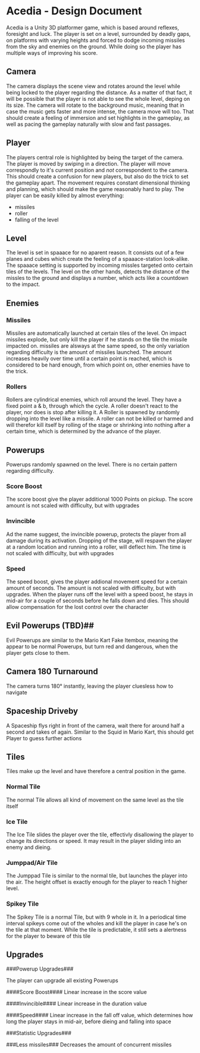 Acedia - Design Document
======

Acedia is a Unity 3D platformer game, which is based around reflexes, foresight and luck. The player is set on a level, surrounded by deadly gaps, on platforms with varying heights and forced to dodge incoming missiles from the sky and enemies on the ground. While doing so the player has multiple ways of improving his score.



Camera
-----------

The camera displays the scene view and rotates around the level while being locked to the player regarding the distance. As a matter of that fact, it will be possible that the player is not able to see the whole level, deping on its size. The camera will rotate to the background music, meaning that in case the music gets faster and more intense, the camera move will too. That should create a feeling of immersion and set highlights in the gameplay, as well as pacing the gameplay naturally with slow and fast passages.

Player
---------
The players central role is highlighted by being the target of the camera. The player is moved by swiping in a direction. The player will move correspondly to it's current position and _not_ correspondent to the camera. This should create a confusion for new players, but also do the trick to set the gameplay apart. The movement requires constant dimensional thinking and planning, which should make the game reasonably hard to play. The player can be easily killed by almost everything:
- missiles
- roller
- falling of the level

Level
-------
The level is set in spaaace for no aparent reason. It consists out of a few planes and cubes which create the feeling of a spaaace-station look-alike. The spaaace setting is supported by incoming missles targeted onto certain tiles of the levels. The level on the other hands, detects the distance of the missles to the ground and displays a number, which acts like a countdown to the impact.

Enemies
------------

### Missiles ###
Missiles are automatically launched at certain tiles of the level. On impact missiles explode, but only kill the player if he stands on the tile the missile impacted on. missiles are alsways at the same speed, so the only variation regarding difficulty is the amount of missiles launched. The amount increases heavily over time until a certain point is reached, which is considered to be hard enough, from which point on, other enemies have to the trick.

### Rollers ###
Rollers are cylindrical enemies, which roll around the level. They have a fixed point a & b, through which the cycle. A roller doesn't react to the player, nor does is stop after killing it. A Roller is spawned by randomly dropping into the level like a missile. A roller can not be killed or harmed and will therefor kill itself by rolling of the stage or shrinking into nothing after a certain time, which is determined by the advance of the player.


## Powerups ##

Powerups randomly spawned on the level. There is no certain pattern regarding difficulty.

### Score Boost ###
The score boost give the player additional 1000 Points on pickup. The score amount is not scaled with difficulty, but with upgrades

### Invincible ###
Ad the name suggest, the invincible powerup, protects the player from all damage during its activation. Dropping of the stage, will respawn the player at a random location and running into a roller, will deflect him. The time is not scaled with difficulty, but with upgrades

### Speed ###
The speed boost, gives the player addional movement speed for a certain amount of seconds. The amount is not scaled with difficulty, but with upgrades. When the player runs off the level with a speed boost, he stays in mid-air for a couple of seconds before he falls down and dies. This should allow compensation for the lost control over the character

## Evil Powerups (TBD)##

Evil Powerups are similar to the Mario Kart Fake Itembox, meaning the appear to be normal Powerups, but turn red and dangerous, when the player gets close to them.

## Camera  180 Turnaround ## 
The camera turns 180° instantly, leaving the player cluesless how to navigate

## Spaceship Driveby ## 
A Spaceship flys right in front of the camera, wait there for around half a second and takes of again. Similar to the Squid in Mario Kart, this should get Player to guess further actions


## Tiles ##

Tiles make up the level and have therefore a central position in the game. 

### Normal Tile ### 
The normal Tile allows all kind of movement on the same level as the tile itself

### Ice Tile ###
The Ice Tile slides the player over the tile, effectivly disallowing the player to change its directions or speed. It may result in the player sliding into an enemy and dieing.

### Jumppad/Air Tile ###
The Jumppad Tile is similar to the normal tile, but launches the player into the air. The height offset is exactly enough for the player to reach 1 higher level. 

### Spikey Tile ###
The Spikey Tile is a normal Tile, but with 9 whole in it. In a periodical time interval spikeys come out of the wholes and kill the player in case he's on the tile at that moment. While the tile is predictable, it still sets a alertness for the player to beware of this tile


## Upgrades ##

###Powerup Upgrades###

The player can upgrade all existing Powerups

####Score Boost####
Linear increase in the score value

####Invincible####
Linear increase in the duration value

####Speed####
Linear increase in the fall off value, which determines how long the player stays in mid-air, before dieing and falling into space

###Statistic Upgrades###

###Less missiles###
Decreases the amount of concurrent missiles
